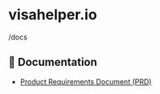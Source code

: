 # visahelper.io
/docs
## 📄 Documentation

- [Product Requirements Document (PRD)](./docs/VISAMATE_PRD.md)
